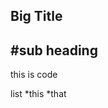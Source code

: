 ## Big Title

#sub heading
--------------


this is code 
    <?php echo "hello"; ?>



list 
*this
*that




